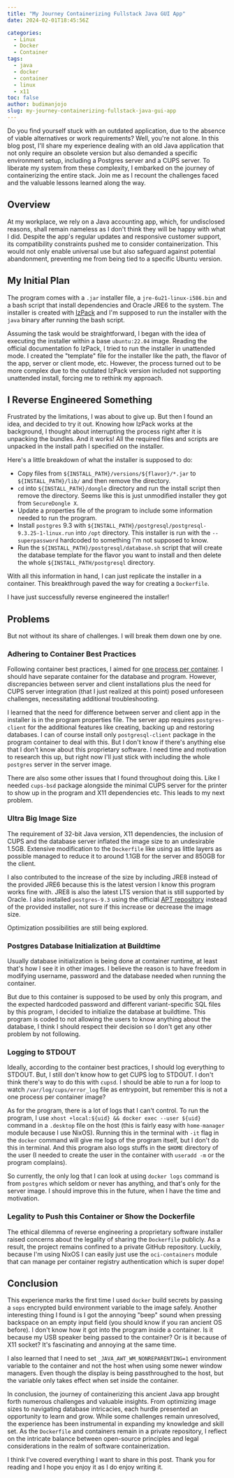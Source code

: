 ```yaml
---
title: "My Journey Containerizing Fullstack Java GUI App"
date: 2024-02-01T18:45:56Z

categories:
  - Linux
  - Docker
  - Container
tags:
  - java
  - docker
  - container
  - linux
  - x11
toc: false
author: budimanjojo
slug: my-journey-containerizing-fullstack-java-gui-app
---
```


Do you find yourself stuck with an outdated application, due to the absence of viable alternatives or work requirements?
Well, you're not alone.
In this blog post, I'll share my experience dealing with an old Java application that not only require an obsolete version but also demanded a specific environment setup, including a Postgres server and a CUPS server.
To liberate my system from these complexity, I embarked on the journey of containerizing the entire stack.
Join me as I recount the challenges faced and the valuable lessons learned along the way.
<!--more-->

## Overview

At my workplace, we rely on a Java accounting app, which, for undisclosed reasons, shall remain nameless as I don't think they will be happy with what I did.
Despite the app's regular updates and responsive customer support, its compatibility constraints pushed me to consider containerization.
This would not only enable universal use but also safeguard against potential abandonment, preventing me from being tied to a specific Ubuntu version.

## My Initial Plan

The program comes with a `.jar` installer file, a `jre-6u21-linux-i586.bin` and a bash script that install dependencies and Oracle JRE6 to the system.
The installer is created with [IzPack](http://izpack.org/) and I'm supposed to run the installer with the `java` binary after running the bash script.

Assuming the task would be straightforward, I began with the idea of executing the installer within a base `ubuntu:22.04` image.
Reading the official documentation fo IzPack, I tried to run the installer in unattended mode.
I created the "template" file for the installer like the path, the flavor of the app, server or client mode, etc.
However, the process turned out to be more complex due to the outdated IzPack version included not supporting unattended install, forcing me to rethink my approach.

## I Reverse Engineered Something

Frustrated by the limitations, I was about to give up.
But then I found an idea, and decided to try it out.
Knowing how IzPack works at the background, I thought about interrupting the process right after it is unpacking the bundles.
And it works!
All the required files and scripts are unpacked in the install path I specified on the installer.

Here's a little breakdown of what the installer is supposed to do:

- Copy files from `${INSTALL_PATH}/versions/${flavor}/*.jar` to `${INSTALL_PATH}/lib/` and then remove the directory.
- `cd` into `${INSTALL_PATH}/dongle` directory and run the install script then remove the directory. Seems like this is just unmodified installer they got from `SecureDongle X`.
- Update a properties file of the program to include some information needed to run the program.
- Install `postgres` 9.3 with `${INSTALL_PATH}/postgresql/postgresql-9.3.25-1-linux.run` into `/opt` directory. This installer is run with the `--superpassword` hardcoded to something I'm not supposed to know.
- Run the `${INSTALL_PATH}/postgresql/database.sh` script that will create the database template for the flavor you want to install and then delete the whole `${INSTALL_PATH/postgresql` directory.

With all this information in hand, I can just replicate the installer in a container.
This breakthrough paved the way for creating a `Dockerfile`.

I have just successfully reverse engineered the installer!

## Problems

But not without its share of challenges.
I will break them down one by one.

### Adhering to Container Best Practices

Following container best practices, I aimed for [one process per container](https://testdriven.io/tips/59de3279-4a2d-4556-9cd0-b444249ed31e/).
I should have separate container for the database and program.
However, discrepancies between server and client installations plus the need for CUPS server integration (that I just realized at this point) posed unforeseen challenges, necessitating additional troubleshooting.

I learned that the need for difference between server and client app in the installer is in the program properties file.
The server app requires `postgres-client` for the additional features like creating, backing up and restoring databases.
I can of course install only `postgresql-client` package in the program container to deal with this.
But I don't know if there's anything else that I don't know about this proprietary software.
I need time and motivation to research this up, but right now I'll just stick with including the whole `postgres` server in the server image.

There are also some other issues that I found throughout doing this.
Like I needed `cups-bsd` package alongside the minimal CUPS server for the printer to show up in the program and X11 dependencies etc.
This leads to my next problem.

### Ultra Big Image Size

The requirement of 32-bit Java version, X11 dependencies, the inclusion of CUPS and the database server inflated the image size to an undesirable 1.5GB.
Extensive modification to the `Dockerfile` like using as little layers as possible managed to reduce it to around 1.1GB for the server and 850GB for the client.

I also contributed to the increase of the size by including JRE8 instead of the provided JRE6 because this is the latest version I know this program works fine with.
JRE8 is also the latest LTS version that is still supported by Oracle.
I also installed `postgres-9.3` using the official [APT repository](https://wiki.postgresql.org/wiki/Apt) instead of the provided installer, not sure if this increase or decrease the image size.

Optimization possibilities are still being explored.

### Postgres Database Initialization at Buildtime

Usually database initialization is being done at container runtime, at least that's how I see it in other images.
I believe the reason is to have freedom in modifying username, password and the database needed when running the container.

But due to this container is supposed to be used by only this program, and the expected hardcoded password and different variant-specific SQL files by this program, I decided to initialize the database at buildtime.
This program is coded to not allowing the users to know anything about the database, I think I should respect their decision so I don't get any other problem by not following.

### Logging to STDOUT

Ideally, according to the container best practices, I should log everything to STDOUT.
But, I still don't know how to get CUPS log to STDOUT.
I don't think there's way to do this with `cupsd`.
I should be able to run a for loop to watch `/var/log/cups/error_log` file as entrypoint, but remember this is not a one process per container image?

As for the program, there is a lot of logs that I can't control.
To run the program, I use `xhost +local:${uid} && docker exec --user ${uid}` command in a `.desktop` file on the host (this is fairly easy with `home-manager` module because I use NixOS).
Running this in the terminal with `-it` flag in the `docker` command will give me logs of the program itself, but I don't do this in terminal.
And this program also logs stuffs in the `$HOME` directory of the user (I needed to create the user in the container with `useradd -m` or the program complains).

So currently, the only log that I can look at using `docker logs` command is from `postgres` which seldom or never has anything, and that's only for the server image.
I should improve this in the future, when I have the time and motivation.

### Legality to Push this Container or Show the Dockerfile

The ethical dilemma of reverse engineering a proprietary software installer raised concerns about the legality of sharing the `Dockerfile` publicly.
As a result, the project remains confined to a private GitHub repository.
Luckily, because I'm using NixOS I can easily just use the `oci-containers` module that can manage per container registry authentication which is super dope!

## Conclusion

This experience marks the first time I used `docker` build secrets by passing a `sops` encrypted build environment variable to the image safely.
Another interesting thing I found is I got the annoying "beep" sound when pressing backspace on an empty input field (you should know if you ran ancient OS before).
I don't know how it got into the program inside a container.
Is it because my USB speaker being passed to the container? Or is it because of X11 socket?
It's fascinating and annoying at the same time.

I also learned that I need to set `_JAVA_AWT_WM_NONREPARENTING=1` environment variable to the container and not the host when using some newer window managers.
Even though the display is being passthroughed to the host, but the variable only takes effect when set inside the container.

In conclusion, the journey of containerizing this ancient Java app brought forth numerous challenges and valuable insights.
From optimizing image sizes to navigating database intricacies, each hurdle presented an opportunity to learn and grow.
While some challenges remain unresolved, the experience has been instrumental in expanding my knowledge and skill set.
As the `Dockerfile` and containers remain in a private repository, I reflect on the intricate balance between open-source principles and legal considerations in the realm of software containerization.

I think I've covered everything I want to share in this post.
Thank you for reading and I hope you enjoy it as I do enjoy writing it.
